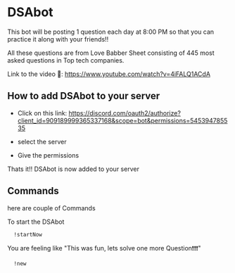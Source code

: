 
# DSAbot

This bot will be posting 1 question each day at 8:00 PM so that you can practice it along with your friends!! 

All these questions are from Love Babber Sheet consisting of 445 most asked questions in Top tech companies. 

Link to the video 🎥: https://www.youtube.com/watch?v=4iFALQ1ACdA


## How to add DSAbot to your server

- Click on this link: https://discord.com/oauth2/authorize?client_id=909189999365337168&scope=bot&permissions=545394785535

- select the server
- Give the permissions

Thats it!! DSAbot is now added to your server 


## Commands 

here are couple of Commands 


To start the DSAbot 
```bash
  !startNow
```

You are feeling like "This was fun, lets solve one more Question❗❗❗"
```bash
  !new
```

